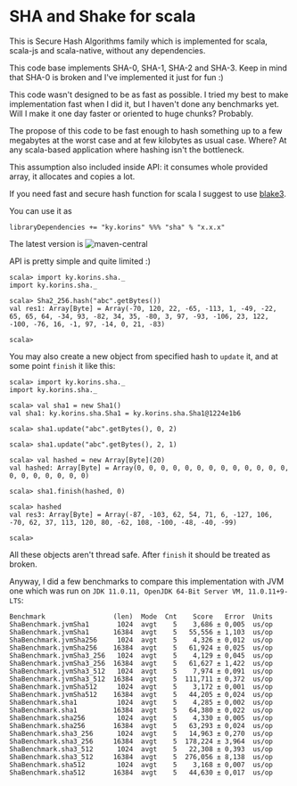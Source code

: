 # SHA and Shake for scala

This is Secure Hash Algorithms family which is implemented for scala, scala-js
and scala-native, without any dependencies.

This code base implements SHA-0, SHA-1, SHA-2 and SHA-3. Keep in mind that SHA-0
is broken and I've implemented it just for fun :)

This code wasn't designed to be as fast as possible. I tried my best to make
implementation fast when I did it, but I haven't done any benchmarks yet. Will I
make it one day faster or oriented to huge chunks? Probably.

The propose of this code to be fast enough to hash something up to a few
megabytes at the worst case and at few kilobytes as usual case. Where? At any
scala-based application where hashing isn't the bottleneck.

This assumption also included inside API: it consumes whole provided array, it
allocates and copies a lot.

If you need fast and secure hash function for scala I suggest to use
[blake3](https://github.com/catap/scala-blake3).

You can use it as
```
libraryDependencies += "ky.korins" %%% "sha" % "x.x.x"
```
The latest version is ![maven-central]

API is pretty simple and quite limited :)
```
scala> import ky.korins.sha._
import ky.korins.sha._

scala> Sha2_256.hash("abc".getBytes())
val res1: Array[Byte] = Array(-70, 120, 22, -65, -113, 1, -49, -22, 65, 65, 64, -34, 93, -82, 34, 35, -80, 3, 97, -93, -106, 23, 122, -100, -76, 16, -1, 97, -14, 0, 21, -83)

scala> 
```

You may also create a new object from specified hash to `update` it, and at some
point `finish` it like this:
```
scala> import ky.korins.sha._
import ky.korins.sha._

scala> val sha1 = new Sha1()
val sha1: ky.korins.sha.Sha1 = ky.korins.sha.Sha1@1224e1b6

scala> sha1.update("abc".getBytes(), 0, 2)

scala> sha1.update("abc".getBytes(), 2, 1)

scala> val hashed = new Array[Byte](20)
val hashed: Array[Byte] = Array(0, 0, 0, 0, 0, 0, 0, 0, 0, 0, 0, 0, 0, 0, 0, 0, 0, 0, 0, 0)

scala> sha1.finish(hashed, 0)

scala> hashed
val res3: Array[Byte] = Array(-87, -103, 62, 54, 71, 6, -127, 106, -70, 62, 37, 113, 120, 80, -62, 108, -100, -48, -40, -99)

scala> 
```

All these objects aren't thread safe. After `finish` it should be treated as
broken.

Anyway, I did a few benchmarks to compare this implementation with JVM one
which was run on `JDK 11.0.11, OpenJDK 64-Bit Server VM, 11.0.11+9-LTS`:
```
Benchmark                 (len)  Mode  Cnt    Score   Error  Units
ShaBenchmark.jvmSha1       1024  avgt    5    3,686 ± 0,005  us/op
ShaBenchmark.jvmSha1      16384  avgt    5   55,556 ± 1,103  us/op
ShaBenchmark.jvmSha256     1024  avgt    5    4,326 ± 0,012  us/op
ShaBenchmark.jvmSha256    16384  avgt    5   61,924 ± 0,025  us/op
ShaBenchmark.jvmSha3_256   1024  avgt    5    4,129 ± 0,045  us/op
ShaBenchmark.jvmSha3_256  16384  avgt    5   61,627 ± 1,422  us/op
ShaBenchmark.jvmSha3_512   1024  avgt    5    7,974 ± 0,091  us/op
ShaBenchmark.jvmSha3_512  16384  avgt    5  111,711 ± 0,372  us/op
ShaBenchmark.jvmSha512     1024  avgt    5    3,172 ± 0,001  us/op
ShaBenchmark.jvmSha512    16384  avgt    5   44,205 ± 0,024  us/op
ShaBenchmark.sha1          1024  avgt    5    4,285 ± 0,002  us/op
ShaBenchmark.sha1         16384  avgt    5   64,380 ± 0,022  us/op
ShaBenchmark.sha256        1024  avgt    5    4,330 ± 0,005  us/op
ShaBenchmark.sha256       16384  avgt    5   63,293 ± 0,024  us/op
ShaBenchmark.sha3_256      1024  avgt    5   14,963 ± 0,270  us/op
ShaBenchmark.sha3_256     16384  avgt    5  178,224 ± 3,964  us/op
ShaBenchmark.sha3_512      1024  avgt    5   22,308 ± 0,393  us/op
ShaBenchmark.sha3_512     16384  avgt    5  276,056 ± 8,138  us/op
ShaBenchmark.sha512        1024  avgt    5    3,168 ± 0,007  us/op
ShaBenchmark.sha512       16384  avgt    5   44,630 ± 0,017  us/op
```

[maven-central]: https://img.shields.io/maven-central/v/ky.korins/sha_2.13?style=flat-square
